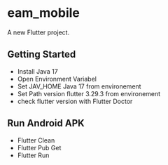 # eam_mobile

A new Flutter project.

## Getting Started

- Install Java 17
- Open Environment Variabel 
- Set JAV_HOME Java 17 from environement
- Set Path version flutter 3.29.3 from environement
- check flutter version with Flutter Doctor

## Run Android  APK

- Flutter Clean
- Flutter Pub Get
- Flutter Run

